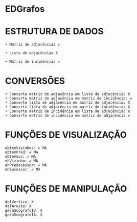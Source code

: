 # EDGrafos

<h1>ESTRUTURA DE DADOS</h1>

	• Matriz de adjacências ✔

	• Lista de adjacências X
        
	• Matriz de incidências ✔

<h1>CONVERSÕES</h1>
				
	• Converte matriz de adjacência em lista de adjacência: X
	• Converte matriz de adjacência em matriz de incidência: ✔
	• Converte lista de adjacência em matriz de adjacência: X
	• Converte lista de adjacência em matriz de incidência: X
	• Converte matriz de incidência em lista de adjacência: X
	• Converte matriz de incidência em matriz de adjacência ✔
				
<h1>FUNÇÕES DE VISUALIZAÇÃO</h1>

	obtemVizinhos: ✔ MA
	obtemPred: ✔ MA
	obtemSuc: ✔ MA
	ehVizinho: ✔ MA
	ehPredecessor: ✔ MA
	ehSucessor: ✔ MA

<h1>FUNÇÕES DE MANIPULAÇÃO</h1>

	delVertice: X
	delAresta: X
	geraSubgrafoIV: X
	geraSubgrafoIA: X
  
